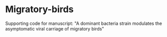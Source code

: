# Migratory-birds
Supporting code for manuscript: "A dominant bacteria strain modulates the asymptomatic viral carriage of migratory birds"
